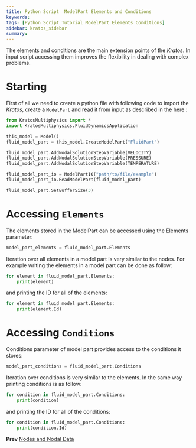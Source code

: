 ```yaml
---
title: Python Script  ModelPart Elements and Conditions
keywords: 
tags: [Python Script Tutorial ModelPart Elements Conditions]
sidebar: kratos_sidebar
summary: 
---
```


The elements and conditions are the main extension points of the *Kratos*. In input script accessing them improves the flexibility in dealing with complex problems.

# Starting
First of all we need to create a python file with following code to import the *Kratos*, create a `ModelPart` and read it from input as described in the here :

```python
from KratosMultiphysics import *
import KratosMultiphysics.FluidDynamicsApplication

this_model = Model()
fluid_model_part = this_model.CreateModelPart("FluidPart")

fluid_model_part.AddNodalSolutionStepVariable(VELOCITY)
fluid_model_part.AddNodalSolutionStepVariable(PRESSURE)
fluid_model_part.AddNodalSolutionStepVariable(TEMPERATURE)

fluid_model_part_io = ModelPartIO("path/to/file/example")
fluid_model_part_io.ReadModelPart(fluid_model_part)

fluid_model_part.SetBufferSize(3)
```

# Accessing `Elements`
The elements stored in the ModelPart can be accessed using the Elements parameter:

```python
model_part_elements = fluid_model_part.Elements
```
 
Iteration over all elements in a model part is very similar to the nodes. For example writing the elements in a model part can be done as follow:

```python
for element in fluid_model_part.Elements:
    print(element)
```

and printing the ID for all of the elements:

```python
for element in fluid_model_part.Elements:
    print(element.Id)
```

# Accessing `Conditions`
Conditions parameter of model part provides access to the conditions it stores:

```python
model_part_conditions = fluid_model_part.Conditions
```

Iteration over conditions is very similar to the elements. In the same way printing conditions is as follow:

```python
for condition in fluid_model_part.Conditions:
    print(condition)
```

and printing the ID for all of the conditions:

```python
for condition in fluid_model_part.Conditions:
    print(condition.Id)
```

**Prev** [Nodes and Nodal Data](https://github.com/KratosMultiphysics/Kratos/wiki/Python-Script-Tutorial:-Nodes-and-Nodal-Data)